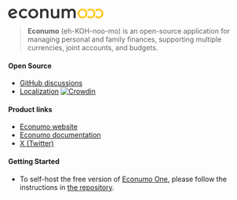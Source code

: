 ![This is an image](econumo.png)

> **Econumo** (eh-KOH-noo-mo) is an open-source application for managing personal and family finances, supporting multiple currencies, joint accounts, and budgets.

#### Open Source
- [GitHub discussions](https://github.com/orgs/econumo/discussions)
- [Localization](https://crowdin.com/project/econumo) [![Crowdin](https://badges.crowdin.net/econumo/localized.svg)](https://crowdin.com/project/econumo)

#### Product links
- [Econumo website](https://econumo.com/?utm_source=github)
- [Econumo documentation](https://econumo.com/docs/?utm_source=github)
- [X (Twitter)](https://x.com/econumo)


#### Getting Started

- To self-host the free version of [Econumo One](https://econumo.com/docs/edition/), please follow the instructions in [the repository](https://github.com/econumo/econumo-one).
